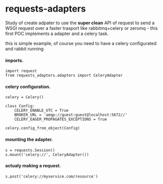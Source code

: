 requests-adapters
=================

Study of create adpater to use the **super clean** API of request to send a WSGI request over a faster trasport like rabbitmq+celery or zeromq - this first POC implements a adapter and a celery task.

this is simple example, of course you need to have a celery configurated and rabbit running


#### imports.

	import request
	from requests_adapters.adapters import CeleryAdapter

#### celery configuration.

	celery = Celery()

	class Config:
    	CELERY_ENABLE_UTC = True
    	BROKER_URL = 'amqp://guest:guest@localhost:5672//'
    	CELERY_EAGER_PROPAGATES_EXCEPTIONS = True

	celery.config_from_object(Config)

#### mounting the adapter.

	s = requests.Session()
	s.mount('celery://', CeleryAdapter())

#### actualy making a request.

	s.post('celery://myservice.com/resource')